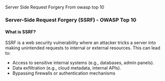Server Side Request Forgery 
From owasp top 10

 ### **Server-Side Request Forgery (SSRF) - OWASP Top 10**

#### **What is SSRF?**
SSRF is a web security vulnerability where an attacker tricks a server into making unintended requests to internal or external resources. This can lead to:
- Access to sensitive internal systems (e.g., databases, admin panels).
- Data exfiltration (e.g., cloud metadata, internal APIs).
- Bypassing firewalls or authentication mechanisms